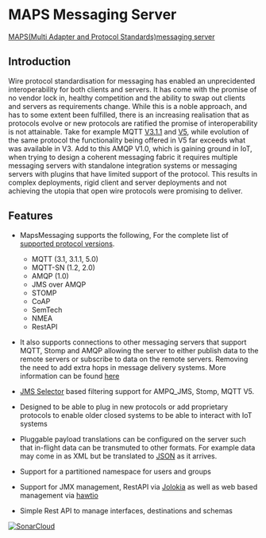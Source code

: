 # MAPS Messaging Server

[MAPS(Multi Adapter and Protocol Standards)messaging server](https://www.mapsmessaging.io/)


## Introduction
Wire protocol standardisation for messaging has enabled an unprecidented interoperability for both clients and servers. It has come with the promise of no vendor lock in, healthy competition and the ability to swap out clients and servers as requirements change. While this is a noble approach, and has to some extent been fulfilled, there is an increasing realisation that as protocols evolve or new protocols are ratified the promise of interoperability is not attainable.
Take for example MQTT [V3.1.1](https://docs.oasis-open.org/mqtt/mqtt/v3.1.1/mqtt-v3.1.1.html) and [V5](https://docs.oasis-open.org/mqtt/mqtt/v5.0/mqtt-v5.0.html), while evolution of the same protocol the functionality being offered in V5 far exceeds what was available in V3. Add to this AMQP V1.0, which is gaining ground in IoT, when trying to design a coherent messaging fabric it requires multiple messaging servers with standalone integration systems or messaging servers with plugins that have limited support of the protocol. This results in complex deployments, rigid client and server deployments and not achieving the utopia that open wire protocols were promising to deliver.

## Features
* MapsMessaging supports the following, For the complete list of [supported protocol versions](https://www.mapsmessaging.io/protocol_support.html).
  - MQTT (3.1, 3.1.1, 5.0)
  - MQTT-SN (1.2, 2.0)
  - AMQP (1.0) 
  - JMS over AMQP
  - STOMP
  - CoAP
  - SemTech
  - NMEA
  - RestAPI

* It also supports connections to other messaging servers that support MQTT, Stomp and AMQP allowing the server to either publish data to the remote servers or subscribe to data on
  the remote servers. Removing the need to add extra hops in message delivery systems. More information can be
  found [here](https://www.mapsmessaging.io/InterServerConnection_config.html)

* [JMS Selector](https://github.com/Maps-Messaging/jms_selector_parser) based filtering support for AMPQ_JMS, Stomp, MQTT V5.

* Designed to be able to plug in new protocols or add proprietary protocols to enable older closed systems to be able to interact with IoT systems

* Pluggable payload translations can be configured on the server such that in-flight data can be transmuted to other formats. For example data may come in as XML but be translated to [JSON](https://github.com/Maps-Messaging/mapsmessaging_server/tree/main/src/main/java/io/mapsmessaging/api/transformers) as it arrives.

* Support for a partitioned namespace for users and groups

* Support for JMX management, RestAPI via [Jolokia](https://jolokia.org/) as well as web based management via [hawtio](https://hawt.io/)
* Simple Rest API to manage interfaces, destinations and schemas


[![SonarCloud](https://sonarcloud.io/images/project_badges/sonarcloud-white.svg)](https://sonarcloud.io/summary/new_code?id=Maps-Messaging_mapsmessaging_server)



